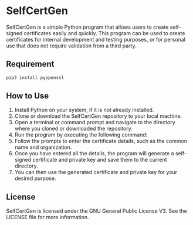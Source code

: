 # SelfCertGen
SelfCertGen is a simple Python program that allows users to create self-signed certificates easily and quickly. This program can be used to create certificates for internal development and testing purposes, or for personal use that does not require validation from a third party.

## Requirement
```bash
pip3 install pyopenssl
```

## How to Use
1. Install Python on your system, if it is not already installed.
2. Clone or download the SelfCertGen repository to your local machine.
3. Open a terminal or command prompt and navigate to the directory where you cloned or downloaded the repository.
4. Run the program by executing the following command:
5. Follow the prompts to enter the certificate details, such as the common name and organization.
6. Once you have entered all the details, the program will generate a self-signed certificate and private key and save them to the current directory.
7. You can then use the generated certificate and private key for your desired purpose.

## License
SelfCertGen is licensed under the GNU General Public License V3. See the LICENSE file for more information.
